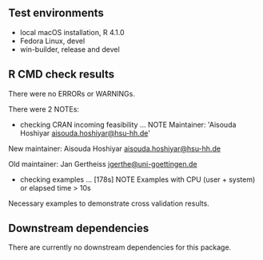 ## Test environments
* local macOS installation, R 4.1.0  
* Fedora Linux, devel
* win-builder, release and devel

## R CMD check results

There were no ERRORs or WARNINGs. 

There were 2 NOTEs:

* checking CRAN incoming feasibility ... NOTE
  Maintainer: 'Aisouda Hoshiyar <aisouda.hoshiyar@hsu-hh.de>'
  
New maintainer: Aisouda Hoshiyar <aisouda.hoshiyar@hsu-hh.de>
  
Old maintainer: Jan Gertheiss <jgerthe@uni-goettingen.de>

* checking examples ... [178s] NOTE
  Examples with CPU (user + system) or elapsed time > 10s
  
Necessary examples to demonstrate cross validation results.
  
## Downstream dependencies

There are currently no downstream dependencies for this package.
